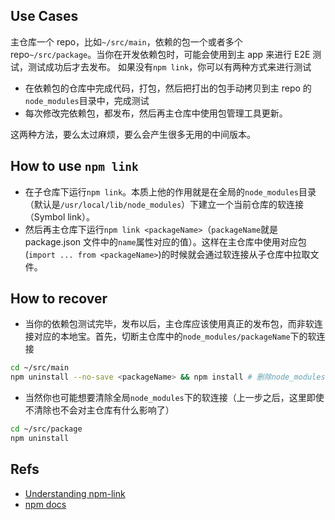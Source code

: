 ## Use Cases

主仓库一个 repo，比如`~/src/main`，依赖的包一个或者多个 repo`~/src/package`。当你在开发依赖包时，可能会使用到主 app 来进行 E2E 测试，测试成功后才去发布。
如果没有`npm link`，你可以有两种方式来进行测试

- 在依赖包的仓库中完成代码，打包，然后把打出的包手动拷贝到主 repo 的`node_modules`目录中，完成测试
- 每次修改完依赖包，都发布，然后再主仓库中使用包管理工具更新。

这两种方法，要么太过麻烦，要么会产生很多无用的中间版本。

## How to use `npm link`

- 在子仓库下运行`npm link`。本质上他的作用就是在全局的`node_modules`目录（默认是`/usr/local/lib/node_modules`）下建立一个当前仓库的软连接（Symbol link）。
- 然后再主仓库下运行`npm link <packageName>`（`packageName`就是 package.json 文件中的`name`属性对应的值）。这样在主仓库中使用对应包(`import ... from <packageName>`)的时候就会通过软连接从子仓库中拉取文件。

## How to recover

- 当你的依赖包测试完毕，发布以后，主仓库应该使用真正的发布包，而非软连接对应的本地宝。首先，切断主仓库中的`node_modules/packageName`下的软连接

```sh
cd ~/src/main
npm uninstall --no-save <packageName> && npm install # 删除node_modules下的包（软连接），重新安装（从远端拉真实的包）
```

- 当然你也可能想要清除全局`node_modules`下的软连接（上一步之后，这里即使不清除也不会对主仓库有什么影响了）

```sh
cd ~/src/package
npm uninstall
```

## Refs

- [Understanding npm-link](https://medium.com/dailyjs/how-to-use-npm-link-7375b6219557)
- [npm docs](https://docs.npmjs.com/cli/link.html)
